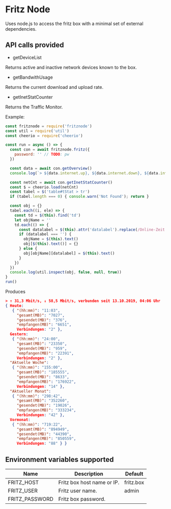 Fritz Node
======================================
Uses node.js to access the fritz box with a minimal set of external dependencies. 
 

API calls provided
------------------

- getDeviceList

Returns active and inactive network devices known to the box.

- getBandwithUsage

Returns the current download and upload rate.

- getInetStatCounter

Returns the Traffic Monitor.

Example:
```javascript
const fritznode = require('fritznode')
const util = require('util')
const cheerio = require('cheerio')

const run = async () => {
  const con = await fritznode.fritz({
    password: '' // TODO: pw
  })

  const data = await con.getOverview()
  console.log(`> ${data.internet.up}, ${data.internet.down}, ${data.internet.txt[1]}`)

  const netCnt = await con.getInetStatCounter()
  const $ = cheerio.load(netCnt)
  const tabel = $('table#tStat > tr')
  if (tabel.length === 0) { console.warn('Not Found'); return }

  const obj = {}
  tabel.each((i, ele) => {
    const td = $(this).find('td')
    let objName = ''
    td.each(() => {
      const datalabel = $(this).attr('datalabel').replace(/Online-Zeit |Datenvolumen /, '')
      if (datalabel === '') {
        objName = $(this).text()
        obj[$(this).text()] = {}
      } else {
        obj[objName][datalabel] = $(this).text()
      }
    })
  })
  console.log(util.inspect(obj, false, null, true))
}
run()
```

Produces
```json
> ↑ 31,3 Mbit/s, ↓ 58,5 Mbit/s, verbunden seit 13.10.2019, 04:06 Uhr
{ Heute:
   { "(hh:mm)": "11:03",
     "gesamt(MB)": "7027",
     "gesendet(MB)": "376",
     "empfangen(MB)": "6651",
     Verbindungen: "2" },
  Gestern:
   { "(hh:mm)": "24:00",
     "gesamt(MB)": "23350",
     "gesendet(MB)": "959",
     "empfangen(MB)": "22391",
     Verbindungen: "2" },
  "Aktuelle Woche":
   { "(hh:mm)": "155:00",
     "gesamt(MB)": "185555",
     "gesendet(MB)": "8633",
     "empfangen(MB)": "176922",
     Verbindungen: "14" },
  "Aktueller Monat":
   { "(hh:mm)": "298:42",
     "gesamt(MB)": "352260",
     "gesendet(MB)": "19026",
     "empfangen(MB)": "333234",
     Verbindungen: "42" },
  Vormonat:
   { "(hh:mm)": "719:22",
     "gesamt(MB)": "894949",
     "gesendet(MB)": "44390",
     "empfangen(MB)": "850559",
     Verbindungen: "88" } }
```

Environment variables supported
-------------------------------

| Name       | Description | Default
|------------|-------------|---------
| FRITZ_HOST | Fritz box host name or IP. | fritz.box
| FRITZ_USER | Fritz user name. | admin
| FRITZ_PASSWORD | Fritz box password.
